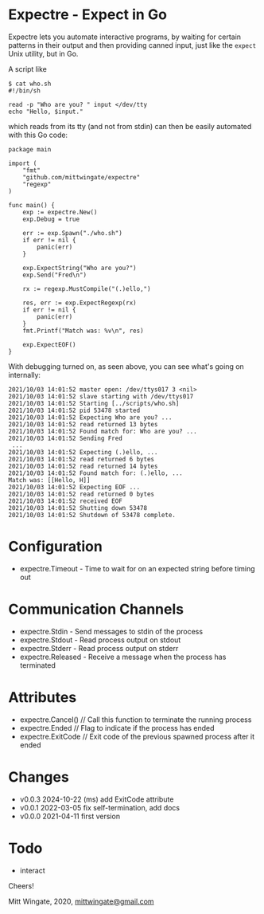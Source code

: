 Expectre - Expect in Go
=======================

Expectre lets you automate interactive programs, by waiting for certain
patterns in their output and then providing canned input, just like the
`expect` Unix utility, but in Go.

A script like

```
$ cat who.sh
#!/bin/sh

read -p "Who are you? " input </dev/tty
echo "Hello, $input."
```

which reads from its tty (and not from stdin) can then be easily automated with
this Go code:

```
package main

import (
	"fmt"
	"github.com/mittwingate/expectre"
	"regexp"
)

func main() {
	exp := expectre.New()
	exp.Debug = true

	err := exp.Spawn("./who.sh")
	if err != nil {
		panic(err)
	}

	exp.ExpectString("Who are you?")
	exp.Send("Fred\n")

	rx := regexp.MustCompile("(.)ello,")

	res, err := exp.ExpectRegexp(rx)
	if err != nil {
		panic(err)
	}
	fmt.Printf("Match was: %v\n", res)

	exp.ExpectEOF()
}
```

With debugging turned on, as seen above, you can see what's going on internally:

```
2021/10/03 14:01:52 master open: /dev/ttys017 3 <nil>
2021/10/03 14:01:52 slave starting with /dev/ttys017
2021/10/03 14:01:52 Starting [../scripts/who.sh]
2021/10/03 14:01:52 pid 53478 started
2021/10/03 14:01:52 Expecting Who are you? ...
2021/10/03 14:01:52 read returned 13 bytes
2021/10/03 14:01:52 Found match for: Who are you? ...
2021/10/03 14:01:52 Sending Fred
 ...
2021/10/03 14:01:52 Expecting (.)ello, ...
2021/10/03 14:01:52 read returned 6 bytes
2021/10/03 14:01:52 read returned 14 bytes
2021/10/03 14:01:52 Found match for: (.)ello, ...
Match was: [[Hello, H]]
2021/10/03 14:01:52 Expecting EOF ...
2021/10/03 14:01:52 read returned 0 bytes
2021/10/03 14:01:52 received EOF
2021/10/03 14:01:52 Shutting down 53478
2021/10/03 14:01:52 Shutdown of 53478 complete.
```

Configuration
=============

* expectre.Timeout - Time to wait for on an expected string before timing out

Communication Channels
=======================

* expectre.Stdin - Send messages to stdin of the process
* expectre.Stdout - Read process output on stdout
* expectre.Stderr - Read process output on stderr
* expectre.Released - Receive a message when the process has terminated

Attributes
==========

* expectre.Cancel() // Call this function to terminate the running process
* expectre.Ended // Flag to indicate if the process has ended
* expectre.ExitCode // Exit code of the previous spawned process after it ended

Changes
=======

* v0.0.3 2024-10-22 (ms) add ExitCode attribute
* v0.0.1 2022-03-05 fix self-termination, add docs
* v0.0.0 2021-04-11 first version

Todo
====

* interact

Cheers!

Mitt Wingate, 2020, <mittwingate@gmail.com>
